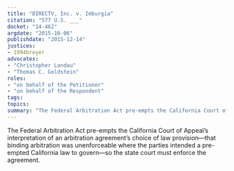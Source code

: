 ```yaml
---
title: "DIRECTV, Inc. v. Imburgia"
citation: "577 U.S. ___"
docket: "14-462"
argdate: "2015-10-06"
publishdate: "2015-12-14"
justices:
- 1994breyer
advocates:
- "Christopher Landau"
- "Thomas C. Goldstein"
roles:
- "on behalf of the Petitioner"
- "on behalf of the Respondent"
tags:
topics:
summary: "The Federal Arbitration Act pre-empts the California Court of Appeal’s interpretation of an arbitration agreement’s choice of law provision—that binding arbitration was unenforceable where the parties intended a pre-empted California law to govern—so the state court must enforce the agreement."
---
```

The Federal Arbitration Act pre-empts the California Court of Appeal’s interpretation of an arbitration agreement’s choice of law provision—that binding arbitration was unenforceable where the parties intended a pre-empted California law to govern—so the state court must enforce the agreement.

